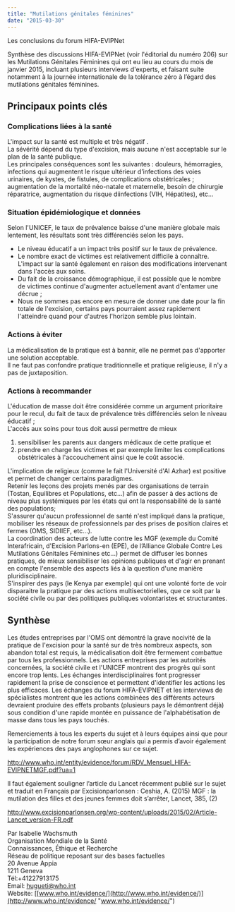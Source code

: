 ```yaml
---
title: "Mutilations génitales féminines"
date: "2015-03-30"
---
```


Les conclusions du forum HIFA-EVIPNet

Synthèse des discussions HIFA-EVIPNet (voir l'éditorial du numéro 206) sur les Mutilations Génitales Féminines qui ont eu lieu au cours du mois de janvier 2015, incluant plusieurs interviews d'experts, et faisant suite notamment à la journée internationale de la tolérance zéro à l’égard des mutilations génitales féminines.

## Principaux points clés

### Complications liées à la santé 

L'impact sur la santé est multiple et très négatif .  
La sévérité dépend du type d'excision, mais aucune n'est acceptable sur le plan de la santé publique.  
Les principales conséquences sont les suivantes : douleurs, hémorragies, infections qui augmentent le risque ultérieur d’infections des voies urinaires, de kystes, de fistules, de complications obstétricales ; augmentation de la mortalité néo-natale et maternelle, besoin de chirurgie réparatrice, augmentation du risque diinfections (VIH, Hépatites), etc...

### Situation épidémiologique et données 

Selon l'UNICEF, le taux de prévalence baisse d'une manière globale mais lentement, les résultats sont très différenciés selon les pays.

- Le niveau éducatif a un impact très positif sur le taux de prévalence.
- Le nombre exact de victimes est relativement difficile à connaître. L'impact sur la santé également en raison des modifications intervenant dans l'accès aux soins.
- Du fait de la croissance démographique, il est possible que le nombre de victimes continue d'augmenter actuellement avant d'entamer une décrue ;
- Nous ne sommes pas encore en mesure de donner une date pour la fin totale de l'excision, certains pays pourraient assez rapidement l'atteindre quand pour d'autres l'horizon semble plus lointain.

### Actions à éviter 

La médicalisation de la pratique est à bannir, elle ne permet pas d'apporter une solution acceptable.  
Il ne faut pas confondre pratique traditionnelle et pratique religieuse, il n'y a pas de juxtaposition.

### Actions à recommander 

L'éducation de masse doit être considérée comme un argument prioritaire pour le recul, du fait de taux de prévalence très différenciés selon le niveau éducatif ;  
L'accès aux soins pour tous doit aussi permettre de mieux

1.  sensibiliser les parents aux dangers médicaux de cette pratique et
2.  prendre en charge les victimes et par exemple limiter les complications obstétricales à l'accouchement ainsi que le coût associé.

L'implication de religieux (comme le fait l'Université d'Al Azhar) est positive et permet de changer certains paradigmes.  
Retenir les leçons des projets menés par des organisations de terrain (Tostan, Equilibres et Populations, etc...) afin de passer à des actions de niveau plus systémiques par les états qui ont la responsabilité de la santé des populations;  
S'assurer qu'aucun professionnel de santé n'est impliqué dans la pratique, mobiliser les réseaux de professionnels par des prises de position claires et fermes (OMS, SIDIIEF, etc...).  
La coordination des acteurs de lutte contre les MGF (exemple du Comité Interafricain, d'Excision Parlons-en (EPE), de l’Alliance Globale Contre Les Mutilations Génitales Féminines etc...) permet de diffuser les bonnes pratiques, de mieux sensibiliser les opinions publiques et d'agir en prenant en compte l'ensemble des aspects liés à la question d'une manière pluridisciplinaire.  
S'inspirer des pays (le Kenya par exemple) qui ont une volonté forte de voir disparaitre la pratique par des actions multisectorielles, que ce soit par la société civile ou par des politiques publiques volontaristes et structurantes. 

## Synthèse

Les études entreprises par l'OMS ont démontré la grave nocivité de la pratique de l'excision pour la santé sur de très nombreux aspects, son abandon total est requis, la médicalisation doit être fermement combattue par tous les professionnels. Les actions entreprises par les autorités concernées, la société civile et l'UNICEF montrent des progrès qui sont encore trop lents. Les échanges interdisciplinaires font progresser rapidement la prise de conscience et permettent d'identifier les actions les plus efficaces. Les échanges du forum HIFA-EVIPNET et les interviews de spécialistes montrent que les actions combinées des différents acteurs devraient produire des effets probants (plusieurs pays le démontrent déjà) sous condition d'une rapide montée en puissance de l'alphabétisation de masse dans tous les pays touchés.

Remerciements à tous les experts du sujet et à leurs équipes ainsi que pour la participation de notre forum sœur anglais qui a permis d’avoir également les expériences des pays anglophones sur ce sujet.

[<http://www.who.int/entity/evidence/forum/RDV_Mensuel_HIFA-EVIPNETMGF.pdf?ua=1>](http://www.who.int/entity/evidence/forum/RDV_Mensuel_HIFA-EVIPNETMGF.pdf?ua=1)

Il faut également souligner l’article du Lancet récemment publié sur le sujet et traduit en Français par Excisionparlonsen : Ceshia, A. (2015) MGF : la mutilation des filles et des jeunes femmes doit s’arrêter, Lancet, 385, (2)

[<http://www.excisionparlonsen.org/wp-content/uploads/2015/02/Article-Lancet_version-FR.pdf>](http://www.excisionparlonsen.org/wp-content/uploads/2015/02/Article-Lancet_version-FR.pdf)

Par Isabelle Wachsmuth  
Organisation Mondiale de la Santé   
Connaissances, Éthique et Recherche   
Réseau de politique reposant sur des bases factuelles  
20 Avenue Appia  
1211 Geneva  
Tél:+41227913175  
Email: [<hugueti@who.int>](mailto:hugueti@who.int)  
Website: [[www.who.int/evidence/](http://www.who.int/evidence/)](http://www.who.int/evidence/ "www.who.int/evidence/")
